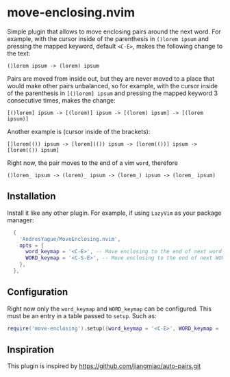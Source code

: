 # move-enclosing.nvim

Simple plugin that allows to move enclosing pairs around the next word. For example, with the cursor inside of the parenthesis in `()lorem ipsum` and pressing the mapped keyword, default `<C-E>`, makes the following change to the text:

    ()lorem ipsum -> (lorem) ipsum

Pairs are moved from inside out, but they are never moved to a place that would make other pairs unbalanced, so for example, with the cursor inside of the parenthesis in `[()lorem] ipsum` and pressing the mapped keyword 3 consecutive times, makes the change:

    [()lorem] ipsum -> [(lorem)] ipsum -> [(lorem) ipsum] -> [(lorem ipsum)]

Another example is (cursor inside of the brackets):

    []lorem(()) ipsum -> [lorem](()) ipsum -> [lorem(())] ipsum -> [lorem(()) ipsum]

Right now, the pair moves to the end of a vim `word`, therefore

    ()lorem_ ipsum -> (lorem)_ ipsum -> (lorem_) ipsum -> (lorem_ ipsum)

## Installation

Install it like any other plugin. For example, if using `LazyVim` as your package manager:

```lua
  {
    'AndresYague/MoveEnclosing.nvim',
    opts = {
      word_keymap = '<C-E>', -- Move enclosing to the end of next word
      WORD_keymap = '<C-S-E>', -- Move enclosing to the end of next WORD
    },
  },
```

## Configuration

Right now only the `word_keymap` and `WORD_keymap` can be configured. This must be an entry in a table passed to `setup`. Such as:

```lua
require('move-enclosing').setup({word_keymap = '<C-E>', WORD_keymap = '<C-S-E>'})
```

## Inspiration

This plugin is inspired by https://github.com/jiangmiao/auto-pairs.git
